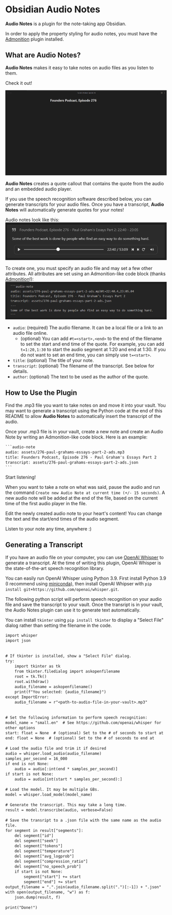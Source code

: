 # Obsidian Audio Notes

<strong>Audio Notes</strong> is a plugin for the note-taking app Obsidian.

In order to apply the property styling for audio notes, you must have the [Admonition](https://github.com/valentine195/obsidian-admonition) plugin installed.

## What are Audio Notes?

<strong>Audio Notes</strong> makes it easy to take notes on audio files as you listen to them.

Check it out!

![](assets/audio-notes-example.gif)

<strong>Audio Notes</strong> creates a quote callout that contains the quote from the audio and an embedded audio player.

If you use the speech recognition software described below, you can generate transcripts for your audio files. Once you have a transcript, <strong>Audio Notes</strong> will automatically generate quotes for your notes!

Audio notes look like this:
![](assets/renderedNote.png)

To create one, you must specify an audio file and may set a few other attributes. All attributes are set using an Admonition-like code block (thanks [Admonition](https://github.com/valentine195/obsidian-admonition)!):
![](assets/unrenderedNote.png)

* `audio`: (required) The audio filename. It can be a local file or a link to an audio file online.
  * (optional) You can add `#t=<start>,<end>` to the end of the filename to set the start and end time of the quote. For example, you can add `t=1:20,1:30` to start the audio segment at 1:20 and end at 1:30. If you do not want to set an end time, you can simply use `t=<start>`.
* `title`: (optional) The title of your note.
* `transcript`: (optional) The filename of the transcript. See below for details.
* `author`: (optional) The text to be used as the author of the quote.

## How to Use the Plugin

Find the .mp3 file you want to take notes on and move it into your vault. You may want to generate a transcript using the Python code at the end of this README to allow <strong>Audio Notes</strong> to automatically insert the transcript of the audio.

Once your .mp3 file is in your vault, create a new note and create an Audio Note by writing an Admonition-like code block. Here is an example:

    ```audio-note
    audio: assets/276-paul-grahams-essays-part-2-ads.mp3
    title: Founders Podcast, Episode 276 - Paul Graham's Essays Part 2
    transcript: assets/276-paul-grahams-essays-part-2-ads.json
    ```

Start listening!

When you want to take a note on what was said, pause the audio and run the command `Create new Audio Note at current time (+/- 15 seconds)`. A new audio note will be added at the end of the file, based on the current time of the first audio player in the file.

Edit the newly created audio note to your heart's content! You can change the text and the start/end times of the audio segment.

Listen to your note any time, anywhere :)

## Generating a Transcript

If you have an audio file on your computer, you can use [OpenAI Whisper](https://github.com/openai/whisper) to generate a transcript. At the time of writing this plugin, OpenAI Whisper is the state-of-the-art speech recognition library.

You can easily run OpenAI Whisper using Python 3.9. First install Python 3.9 (I recommend using [miniconda](https://docs.conda.io/en/latest/miniconda.html)), then install OpenAI Whipser with `pip install git+https://github.com/openai/whisper.git`.

The following python script will perform speech recognition on your audio file and save the transcript to your vault. Once the transript is in your vault, the Audio Notes plugin can use it to generate text automatically.

You can install `tkinter` using `pip install tkinter` to display a "Select File" dialog rather than setting the filename in the code.

```
import whisper
import json


# If tkinter is installed, show a "Select File" dialog.
try:
    import tkinter as tk
    from tkinter.filedialog import askopenfilename
    root = tk.Tk()
    root.withdraw()
    audio_filename = askopenfilename()
    print(f"You selected: {audio_filename}")
except ImportError:
    audio_filename = r"<path-to-audio-file-in-your-vault>.mp3"


# Set the following information to perform speech recognition:
model_name = "small.en"  # See https://github.com/openai/whisper for other options
start: float = None  # (optional) Set to the # of seconds to start at
end: float = None  # (optional) Set to the # of seconds to end at

# Load the audio file and trim it if desired
audio = whisper.load_audio(audio_filename)
samples_per_second = 16_000
if end is not None:
    audio = audio[:int(end * samples_per_second)]
if start is not None:
    audio = audio[int(start * samples_per_second):]

# Load the model. It may be multiple GBs.
model = whisper.load_model(model_name)

# Generate the transcript. This may take a long time.
result = model.transcribe(audio, verbose=False)

# Save the transript to a .json file with the same name as the audio file.
for segment in result["segments"]:
    del segment["id"]
    del segment["seek"]
    del segment["tokens"]
    del segment["temperature"]
    del segment["avg_logprob"]
    del segment["compression_ratio"]
    del segment["no_speech_prob"]
    if start is not None:
        segment["start"] += start
        segment["end"] += start
output_filename = ".".join(audio_filename.split(".")[:-1]) + ".json"
with open(output_filename, "w") as f:
    json.dump(result, f)

print("Done!")
```
